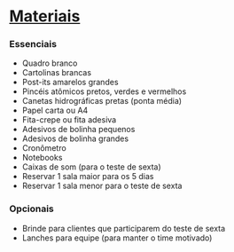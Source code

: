 # [Materiais](https://www.thesprintbook.com/supplies)

### Essenciais
- Quadro branco
- Cartolinas brancas
- Post-its amarelos grandes 
- Pincéis atômicos pretos, verdes e vermelhos
- Canetas hidrográficas pretas (ponta média)
- Papel carta ou A4
- Fita-crepe ou fita adesiva
- Adesivos de bolinha pequenos
- Adesivos de bolinha grandes
- Cronômetro
- Notebooks
- Caixas de som (para o teste de sexta)
- Reservar 1 sala maior para os 5 dias
- Reservar 1 sala menor para o teste de sexta

### Opcionais
- Brinde para clientes que participarem do teste de sexta
- Lanches para equipe (para manter o time motivado)
